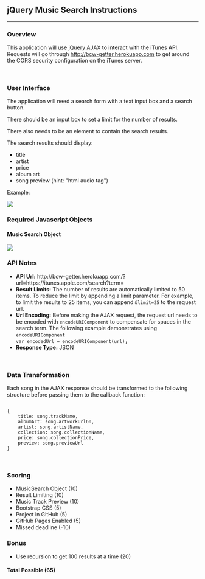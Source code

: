 ## jQuery Music Search Instructions

---

### Overview

This application will use jQuery AJAX to interact with the iTunes API.
Requests will go through http://bcw-getter.herokuapp.com to get around the CORS security configuration on the iTunes server.

<br>

### User Interface

<p>The application will need a search form with a text input box and a search button.</p>
<p>There should be an input box to set a limit for the number of results.</p>
<p>There also needs to be an element to contain the search results.</p>
<p>The search results should display:</p>
<ul>
	<li>title</li>
	<li>artist</li>
	<li>price</li>
	<li>album art</li>
	<li>song preview (hint: "html audio tag")</li>
</ul>

<p>Example:</p>
<img src="https://boisecodeworks.github.io/jQueryMusicSearch/docs/ui-example.jpeg">

<br>

### Required Javascript Objects

#### Music Search Object
<img src="https://boisecodeworks.github.io/jQueryMusicSearch/docs/MusicSearchObject.png">

<br>

### API Notes

<ul>
	<li><strong>API Url:</strong> http://bcw-getter.herokuapp.com/?url=https://itunes.apple.com/search?term=</li>
	<li><strong>Result Limits:</strong> The number of results are automatically limited to 50 items. To reduce the limit by appending a limit parameter. For example, to limit the results to 25 items, you can append <code>&amp;limit=25</code> to the request url.</li>
	<li><strong>Url Encoding:</strong> Before making the AJAX request, the request url needs to be encoded with <code>encodeURIComponent</code> to compensate for spaces in the search term. The following example demonstrates using <code>encodeURIComponent</code><br><code>var encodedUrl = encodeURIComponent(url);</code></li>
	<li><strong>Response Type:</strong> JSON</li>
</ul>

<br>

### Data Transformation

<p>Each song in the AJAX response should be transformed to the following structure before passing them to the callback function:</p>
<p><code>
{
	title: song.trackName,
	albumArt: song.artworkUrl60,
	artist: song.artistName,
	collection: song.collectionName,
	price: song.collectionPrice,
	preview: song.previewUrl
}
</code></p>

<br>

### Scoring
* MusicSearch Object (10)
* Result Limiting (10)
* Music Track Preview (10)
* Bootstrap CSS (5)
* Project in GitHub (5)
* GitHub Pages Enabled (5)
* Missed deadline (-10)

### Bonus
* Use recursion to get 100 results at a time (20)

#### Total Possible (65)




